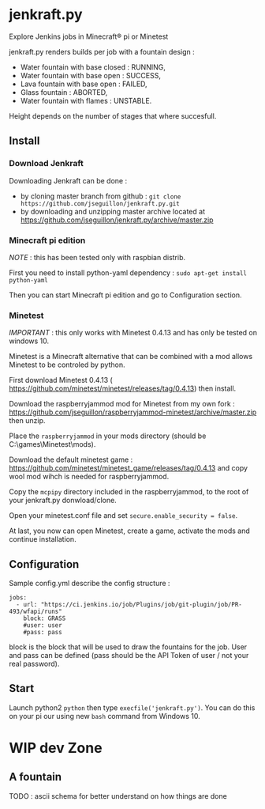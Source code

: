 # jenkraft.py

Explore Jenkins jobs in Minecraft® pi or Minetest

jenkraft.py renders builds per job with a fountain design :
- Water fountain with base closed : RUNNING,
- Water fountain with base open : SUCCESS,
- Lava fountain with base open : FAILED,
- Glass fountain : ABORTED,
- Water fountain with flames : UNSTABLE.

Height depends on the number of stages that where succesfull.

## Install

### Download Jenkraft

Downloading Jenkraft can be done :
 - by cloning master branch from github  : `git clone https://github.com/jseguillon/jenkraft.py.git`
 - by downloading and unzipping master archive located at https://github.com/jseguillon/jenkraft.py/archive/master.zip

### Minecraft pi edition

*NOTE* : this has been tested only with raspbian distrib.

First you need to install python-yaml dependency :  `sudo apt-get install python-yaml`

Then you can start Minecraft pi edition and go to Configuration section.

### Minetest
*IMPORTANT* : this only works with Minetest 0.4.13 and has only be tested on windows 10.

Minetest is a Minecraft alternative that can be combined with a mod allows Minetest to be controled by python.

First download Minetest 0.4.13 ( https://github.com/minetest/minetest/releases/tag/0.4.13) then install.

Download the raspberryjammod mod for Minetest from my own fork : https://github.com/jseguillon/raspberryjammod-minetest/archive/master.zip then unzip.

Place the `raspberryjammod` in your mods directory (should be C:\games\Minetest\mods).

Download the default minetest game : https://github.com/minetest/minetest_game/releases/tag/0.4.13 and copy wool mod wihch is needed for raspberryjammod.

Copy the `mcpipy` directory included in the raspberryjammod, to the root of your jenkraft.py donwload/clone.

Open your minetest.conf file and set `secure.enable_security = false`.

At last, you now can open Minetest, create a game, activate the mods and continue installation.

## Configuration

Sample config.yml describe the config structure :
```
jobs:
  - url: "https://ci.jenkins.io/job/Plugins/job/git-plugin/job/PR-493/wfapi/runs"
    block: GRASS
    #user: user
    #pass: pass
```
block is the block that will be used to draw the fountains for the job. User and pass can be defined (pass should be the API Token of user / not your real password).

## Start

Launch python2 `python` then type `execfile('jenkraft.py')`. You can do this on your pi our using new `bash` command from Windows 10.

# WIP dev Zone

## A fountain

TODO : ascii schema for better understand on how things are done

